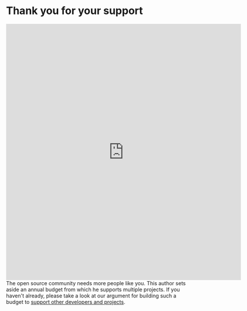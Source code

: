 # Thank you for your support

<iframe src="https://docs.google.com/forms/d/e/1FAIpQLScizDDDANQck-EfA-tpDr9Pki_VUXbOYd1bw77B-6eKY-n7yg/viewform?embedded=true" width="640" height="700" frameborder="0" marginheight="0" marginwidth="0">Loading...</iframe>

<div style='padding-bottom: 5em;'>
The open source community needs more people like you. This author sets aside an annual budget from
which he supports multiple projects. If you haven't already, please take a look at our argument for
building such a budget to <a href='/foss-giving/#the-problem'>support other developers and projects</a>.
</div>